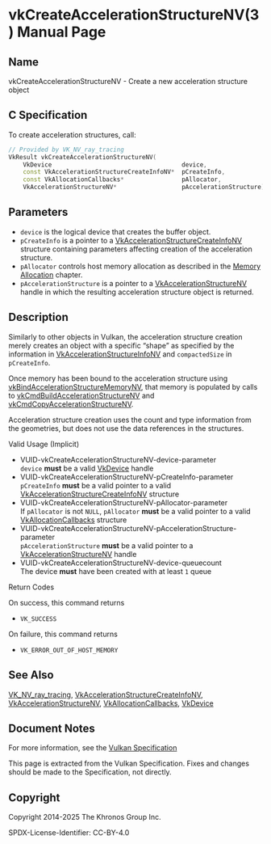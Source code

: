 # vkCreateAccelerationStructureNV(3) Manual Page

## Name

vkCreateAccelerationStructureNV - Create a new acceleration structure object



## [](#_c_specification)C Specification

To create acceleration structures, call:

```c++
// Provided by VK_NV_ray_tracing
VkResult vkCreateAccelerationStructureNV(
    VkDevice                                    device,
    const VkAccelerationStructureCreateInfoNV*  pCreateInfo,
    const VkAllocationCallbacks*                pAllocator,
    VkAccelerationStructureNV*                  pAccelerationStructure);
```

## [](#_parameters)Parameters

- `device` is the logical device that creates the buffer object.
- `pCreateInfo` is a pointer to a [VkAccelerationStructureCreateInfoNV](https://registry.khronos.org/vulkan/specs/latest/man/html/VkAccelerationStructureCreateInfoNV.html) structure containing parameters affecting creation of the acceleration structure.
- `pAllocator` controls host memory allocation as described in the [Memory Allocation](https://registry.khronos.org/vulkan/specs/latest/html/vkspec.html#memory-allocation) chapter.
- `pAccelerationStructure` is a pointer to a [VkAccelerationStructureNV](https://registry.khronos.org/vulkan/specs/latest/man/html/VkAccelerationStructureNV.html) handle in which the resulting acceleration structure object is returned.

## [](#_description)Description

Similarly to other objects in Vulkan, the acceleration structure creation merely creates an object with a specific “shape” as specified by the information in [VkAccelerationStructureInfoNV](https://registry.khronos.org/vulkan/specs/latest/man/html/VkAccelerationStructureInfoNV.html) and `compactedSize` in `pCreateInfo`.

Once memory has been bound to the acceleration structure using [vkBindAccelerationStructureMemoryNV](https://registry.khronos.org/vulkan/specs/latest/man/html/vkBindAccelerationStructureMemoryNV.html), that memory is populated by calls to [vkCmdBuildAccelerationStructureNV](https://registry.khronos.org/vulkan/specs/latest/man/html/vkCmdBuildAccelerationStructureNV.html) and [vkCmdCopyAccelerationStructureNV](https://registry.khronos.org/vulkan/specs/latest/man/html/vkCmdCopyAccelerationStructureNV.html).

Acceleration structure creation uses the count and type information from the geometries, but does not use the data references in the structures.

Valid Usage (Implicit)

- [](#VUID-vkCreateAccelerationStructureNV-device-parameter)VUID-vkCreateAccelerationStructureNV-device-parameter  
  `device` **must** be a valid [VkDevice](https://registry.khronos.org/vulkan/specs/latest/man/html/VkDevice.html) handle
- [](#VUID-vkCreateAccelerationStructureNV-pCreateInfo-parameter)VUID-vkCreateAccelerationStructureNV-pCreateInfo-parameter  
  `pCreateInfo` **must** be a valid pointer to a valid [VkAccelerationStructureCreateInfoNV](https://registry.khronos.org/vulkan/specs/latest/man/html/VkAccelerationStructureCreateInfoNV.html) structure
- [](#VUID-vkCreateAccelerationStructureNV-pAllocator-parameter)VUID-vkCreateAccelerationStructureNV-pAllocator-parameter  
  If `pAllocator` is not `NULL`, `pAllocator` **must** be a valid pointer to a valid [VkAllocationCallbacks](https://registry.khronos.org/vulkan/specs/latest/man/html/VkAllocationCallbacks.html) structure
- [](#VUID-vkCreateAccelerationStructureNV-pAccelerationStructure-parameter)VUID-vkCreateAccelerationStructureNV-pAccelerationStructure-parameter  
  `pAccelerationStructure` **must** be a valid pointer to a [VkAccelerationStructureNV](https://registry.khronos.org/vulkan/specs/latest/man/html/VkAccelerationStructureNV.html) handle
- [](#VUID-vkCreateAccelerationStructureNV-device-queuecount)VUID-vkCreateAccelerationStructureNV-device-queuecount  
  The device **must** have been created with at least `1` queue

Return Codes

On success, this command returns

- `VK_SUCCESS`

On failure, this command returns

- `VK_ERROR_OUT_OF_HOST_MEMORY`

## [](#_see_also)See Also

[VK\_NV\_ray\_tracing](https://registry.khronos.org/vulkan/specs/latest/man/html/VK_NV_ray_tracing.html), [VkAccelerationStructureCreateInfoNV](https://registry.khronos.org/vulkan/specs/latest/man/html/VkAccelerationStructureCreateInfoNV.html), [VkAccelerationStructureNV](https://registry.khronos.org/vulkan/specs/latest/man/html/VkAccelerationStructureNV.html), [VkAllocationCallbacks](https://registry.khronos.org/vulkan/specs/latest/man/html/VkAllocationCallbacks.html), [VkDevice](https://registry.khronos.org/vulkan/specs/latest/man/html/VkDevice.html)

## [](#_document_notes)Document Notes

For more information, see the [Vulkan Specification](https://registry.khronos.org/vulkan/specs/latest/html/vkspec.html#vkCreateAccelerationStructureNV)

This page is extracted from the Vulkan Specification. Fixes and changes should be made to the Specification, not directly.

## [](#_copyright)Copyright

Copyright 2014-2025 The Khronos Group Inc.

SPDX-License-Identifier: CC-BY-4.0